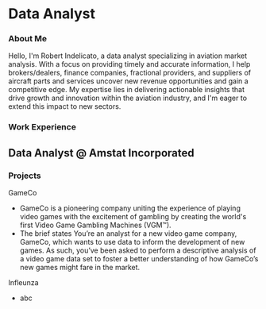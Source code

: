 # Data Analyst

### About Me
Hello, I'm Robert Indelicato, a data analyst specializing in aviation market analysis. With a focus on providing timely and accurate information, I help brokers/dealers, finance companies, fractional providers, and suppliers of aircraft parts and services uncover new revenue opportunities and gain a competitive edge. My expertise lies in delivering actionable insights that drive growth and innovation within the aviation industry, and I'm eager to extend this impact to new sectors.

### Work Experience
Data Analyst @ Amstat Incorporated
-


### Projects
GameCo
- GameCo is a pioneering company uniting the experience of playing video games with the excitement of gambling by creating the world's first Video Game Gambling Machines (VGM™). 
- The brief states You’re an analyst for a new video game company, GameCo, which wants to
use data to inform the development of new games. As such, you’ve been
asked to perform a descriptive analysis of a video game data set to foster a
better understanding of how GameCo’s new games might fare in the market.


Infleunza
- abc



